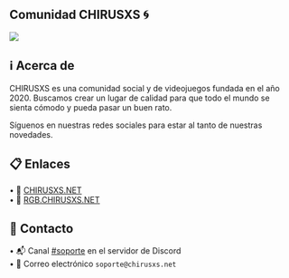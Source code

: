 ## Comunidad CHIRUSXS 🌀

[![](https://dcbadge.vercel.app/api/server/ZC8shhpSkf)](https://discord.gg/ZC8shhpSkf)

## ℹ Acerca de
CHIRUSXS es una comunidad social y de videojuegos fundada en el año 2020. Buscamos crear un lugar de calidad para que todo el mundo se sienta cómodo y pueda pasar un buen rato.  

Síguenos en nuestras redes sociales para estar al tanto de nuestras novedades.

## 📋 Enlaces
• 🔗 [CHIRUSXS.NET](https://www.chirusxs.net/)  
• 🌈 [RGB.CHIRUSXS.NET](https://rg.chirusxs.net/)

## 📩 Contacto
• 📬 Canal [#soporte](https://discord.com/channels/714753410985099284/832033137742708737) en el servidor de Discord  
• 📧 Correo electrónico `soporte@chirusxs.net`
